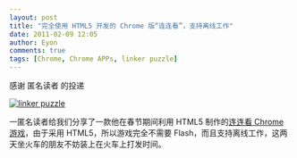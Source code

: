 ```yaml
---
layout: post
title: "完全使用 HTML5 开发的 Chrome 版“连连看”，支持离线工作"
date: 2011-02-09 12:05
author: Eyon
comments: true
tags: [Chrome, Chrome APPs, linker puzzle]
---
```

感谢 匿名读者 的投递

<a href="http://img.chromi.org/2011/02/linker-puzzle.png">![](http://img.chromi.org/2011/02/linker-puzzle.png "linker puzzle")</a>

一匿名读者给我们分享了一款他在春节期间利用 HTML5 制作的[连连看 Chrome 游戏](https://chrome.google.com/webstore/detail/honlimocgkhpjcjjognhkhfaikgljngp)，由于采用 HTML5，所以游戏完全不需要 Flash，而且支持离线工作，这两天坐火车的朋友不妨装上在火车上打发时间。
